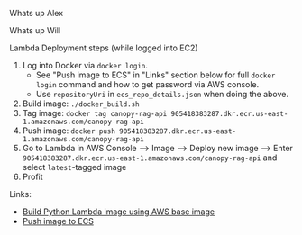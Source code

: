 Whats up Alex

Whats up Will

Lambda Deployment steps (while logged into EC2)
1. Log into Docker via `docker login`. 
    - See "Push image to ECS" in "Links" section below for full `docker login` command and how to get password via AWS console.
    - Use `repositoryUri` in `ecs_repo_details.json` when doing the above.
2. Build image: `./docker_build.sh`
3. Tag image: `docker tag canopy-rag-api 905418383287.dkr.ecr.us-east-1.amazonaws.com/canopy-rag-api`
4. Push image: `docker push 905418383287.dkr.ecr.us-east-1.amazonaws.com/canopy-rag-api`
5. Go to Lambda in AWS Console --> Image --> Deploy new image --> Enter `905418383287.dkr.ecr.us-east-1.amazonaws.com/canopy-rag-api` and select `latest`-tagged image
6. Profit

Links:
- [Build Python Lambda image using AWS base image](https://docs.aws.amazon.com/lambda/latest/dg/python-image.html#python-image-instructions)
- [Push image to ECS](https://docs.aws.amazon.com/AmazonECS/latest/developerguide/create-container-image.html)
